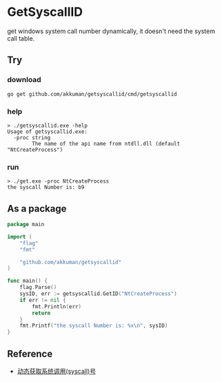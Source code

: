 # GetSyscallID

get windows system call number dynamically, it doesn't need the system call table.

## Try

### download

```shell
go get github.com/akkuman/getsyscallid/cmd/getsyscallid
```

### help

```shell
> ./getsyscallid.exe -help    
Usage of getsyscallid.exe:
  -proc string
        The name of the api name from ntdll.dll (default "NtCreateProcess")
```

### run

```shell
> ./get.exe -proc NtCreateProcess
the syscall Number is: b9
```

## As a package

```go
package main

import (
	"flag"
	"fmt"

	"github.com/akkuman/getsyscallid"
)

func main() {
	flag.Parse()
	sysID, err := getsyscallid.GetID("NtCreateProcess")
	if err != nil {
		fmt.Println(err)
		return
	}
	fmt.Printf("the syscall Number is: %x\n", sysID)
}
```

## Reference

- [动态获取系统调用(syscall)号](https://idiotc4t.com/defense-evasion/dynamic-get-syscallid)